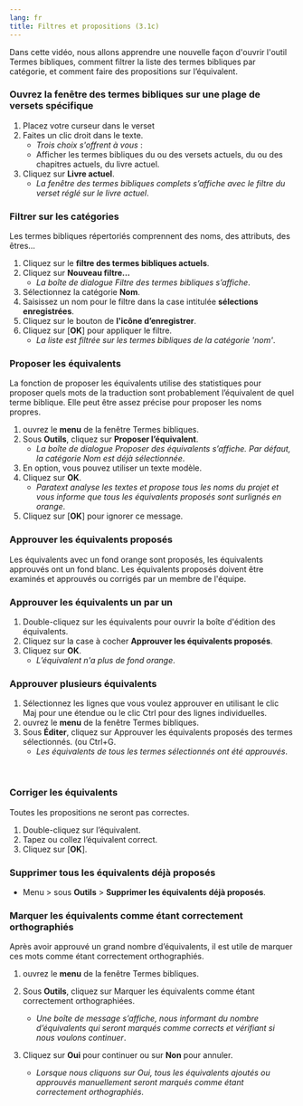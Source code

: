 ```yaml
---
lang: fr
title: Filtres et propositions (3.1c)
---
```

Dans cette vidéo, nous allons apprendre une nouvelle façon d'ouvrir l'outil Termes bibliques, comment filtrer la liste des termes bibliques par catégorie, et comment faire des propositions sur l’équivalent.

### Ouvrez la fenêtre des termes bibliques sur une plage de versets spécifique

1.  Placez votre curseur dans le verset
1.  Faites un clic droit dans le texte.  
     -  *Trois choix s'offrent à vous* :
     -  Afficher les termes bibliques du ou des versets actuels, du ou des chapitres actuels, du livre actuel.
1.  Cliquez sur **Livre actuel**.
     -  *La fenêtre des termes bibliques complets s’affiche avec le filtre du verset réglé sur le livre actuel*.

### Filtrer sur les catégories

Les termes bibliques répertoriés comprennent des noms, des attributs, des êtres…

1.  Cliquez sur le **filtre des termes bibliques actuels**.
1.  Cliquez sur **Nouveau filtre...** 
      -  *La boîte de dialogue Filtre des termes bibliques s’affiche*.
1.  Sélectionnez la catégorie **Nom**.
1.  Saisissez un nom pour le filtre dans la case intitulée **sélections enregistrées**.
1.  Cliquez sur le bouton de **l'icône d’enregistrer**.
1.  Cliquez sur [**OK**] pour appliquer le filtre.
     -  *La liste est filtrée sur les termes bibliques de la catégorie 'nom'*.

### Proposer les équivalents

La fonction de proposer les équivalents utilise des statistiques pour proposer quels mots de la traduction sont probablement l’équivalent de quel terme biblique. Elle peut être assez précise pour proposer les noms propres.

1.  ouvrez le **menu** de la fenêtre Termes bibliques.
1.  Sous **Outils**, cliquez sur **Proposer l’équivalent**.
     -  *La boîte de dialogue Proposer des équivalents s’affiche. Par défaut, la catégorie Nom est déjà sélectionnée*.
1.  En option, vous pouvez utiliser un texte modèle.
1.  Cliquez sur **OK**.
     -  *Paratext analyse les textes et propose tous les noms du projet et vous informe que tous les équivalents proposés sont surlignés en orange*.
1.  Cliquez sur [**OK**] pour ignorer ce message.

### Approuver les équivalents proposés

Les équivalents avec un fond orange sont proposés, les équivalents approuvés ont un fond blanc. Les équivalents proposés doivent être examinés et approuvés ou corrigés par un membre de l'équipe.

### Approuver les équivalents un par un

1.  Double-cliquez sur les équivalents pour ouvrir la boîte d'édition des équivalents.
1.  Cliquez sur la case à cocher **Approuver les équivalents proposés**.
1.  Cliquez sur **OK**.
     -  *L’équivalent n'a plus de fond orange*.

### Approuver plusieurs équivalents

1.  Sélectionnez les lignes que vous voulez approuver en utilisant le clic Maj pour une étendue ou le clic Ctrl pour des lignes individuelles.
1.  ouvrez le **menu** de la fenêtre Termes bibliques.
1.  Sous **Éditer**, cliquez sur Approuver les équivalents proposés des termes sélectionnés. (ou Ctrl+G.
     -  *Les équivalents de tous les termes sélectionnés ont été approuvés*.


 
### Corriger les équivalents

Toutes les propositions ne seront pas correctes.

1.  Double-cliquez sur l’équivalent.
1.  Tapez ou collez l’équivalent correct.
1.  Cliquez sur [**OK**].

### Supprimer tous les équivalents déjà proposés

-  Menu \> sous **Outils** \> **Supprimer les équivalents déjà proposés**.

### Marquer les équivalents comme étant correctement orthographiés

Après avoir approuvé un grand nombre d’équivalents, il est utile de marquer ces mots comme étant correctement orthographiés.

1.  ouvrez le **menu** de la fenêtre Termes bibliques.
1.  Sous **Outils**, cliquez sur Marquer les équivalents comme étant correctement orthographiées.
     -  *Une boîte de message s’affiche, nous informant du nombre d’équivalents qui seront marqués comme corrects et vérifiant si nous voulons continuer*.



1.  Cliquez sur **Oui** pour continuer ou sur **Non** pour annuler.
     -  *Lorsque nous cliquons sur Oui, tous les équivalents ajoutés ou approuvés manuellement seront marqués comme étant correctement orthographiés*.

